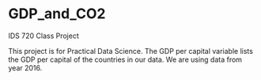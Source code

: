 # GDP_and_CO2
IDS 720 Class Project

This project is for Practical Data Science. The GDP per capital variable lists the GDP per capital of the countries in our data.  We are using data from year 2016.
